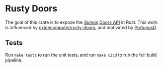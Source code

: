 # Rusty Doors

The goal of this crate is to expose the [illumos][1] [Doors API][2] in
Rust. This work is influenced by [oxidecomputer/rusty-doors][3], and
motivated by [PortunusD][4].

## Tests
Run `make tests` to run the unit tests, and run `make cicd` to run the
full build pipeline.

[1]: https://illumos.org/
[2]: https://github.com/robertdfrench/revolving-door
[3]: https://github.com/oxidecomputer/rusty-doors
[4]: https://github.com/robertdfrench/portunusd
